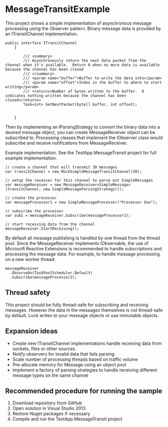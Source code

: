 # MessageTransitExample
This project shows a simple implementation of asynchronous message processing using the Observer pattern.  Binary message data is provided by an ITransitChannel implementation.

```
public interface ITransitChannel
    {

        /// <summary>
        /// Asynchronously return the next data packet from the channel when it's available.  Return 0 when no more data is available because the channel has been closed
        /// </summary>
        /// <param name="buffer">Buffer to write the data into</param>
        /// <param name="offset">Index in the buffer to where to start writing</param>
        /// <returns>Number of bytes written to the buffer.  0 indicates nothing written because the channel has been closed</returns>
        Task<int> GetNextPacket(byte[] buffer, int offset);


    }
```

Then by implementing an IParsingStrategy to convert the binary data into a desired message object, you can create MessageReceiver object can be subscribed to.  Processing classes that implement the IObserver<T> class would subscribe and receive notifications from MessageReceiver.

Example implementation.  See the TestApp.MessageTransit project for full example implementation.
```
// create a channel that will transmit 30 messages
var transitChannel = new MockSimpleMessageTransitChannel(30);

// setup the receiver for this channel to parse out SimpleMessages
var messageReceiver = new MessageReceiver<SimpleMessage>(transitChannel, new SimpleMessageParsingStrategy());

// create the processor
var messageProcessor1 = new SimpleMessageProcessor("Processor One");

// subscribe the processor
var sub1 = messageReceiver.Subscribe(messageProcessor1);

// start receiving data from the channel
messageReceiver.StartReceiving();

```
By default all message publishing is handled by one thread from the thread pool.  Since the MessageReceiver implements IObservable, the use of Microsoft Reactive Extensions is recommended to handle subscriptions and processing the message data.  For example, to handle message processing on a new worker thread:

```
messageReceiver
  .ObserveOn(TaskPoolScheduler.Default)
  .Subscribe(messageProcessor2);

```

## Thread safety
This project should be fully thread-safe for subscribing and receiving messages.  However the data in the messages themselves is not thread-safe by default.  Lock writes to your message objects or use immutable objects.

## Expansion ideas
  
  * Create new ITransitChannel implementations handle receiving data from sockets, files or other sources.
  * Notify observers for invalid data that fails parsing
  * Scale number of processing threads based on traffic volume
  * Pre-allocate memory for Message using an object pool
  * Implement a factory of parsing strategies to handle receiving different message types on the same channel
  
  
## Recommended procedure for running the sample
1. Download repository from GitHub
2. Open solution in Visual Studio 2013
3. Restore Nuget packages if necessary
4. Compile and run the TestApp.MessageTransit project
